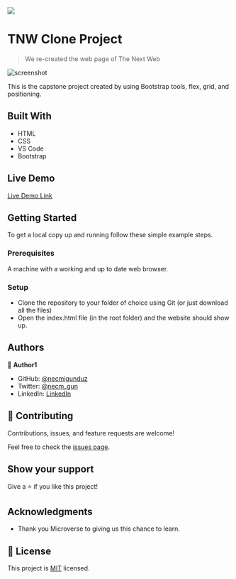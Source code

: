 ![](https://img.shields.io/badge/Microverse-blueviolet)

# TNW Clone Project

> We re-created the web page of The Next Web 

![screenshot](/home/necmi/Microverse/html-css-capstone/images/screencapture-127-0-0-1-5500-index-html-2020-12-15-23_21_55.png)

This is the capstone project created by using Bootstrap tools, flex, grid, and positioning.
## Built With

- HTML
- CSS
- VS Code 
- Bootstrap

## Live Demo

[Live Demo Link](https://necmigunduz.github.io/html-css-capstone/)


## Getting Started

To get a local copy up and running follow these simple example steps.

### Prerequisites

A machine with a working and up to date web browser.

### Setup

- Clone the repository to your folder of choice using Git (or just download all the files)
- Open the index.html file (in the root folder) and the website should show up.

## Authors

👤 **Author1**

- GitHub: [@necmigunduz](https://github.com/necmigunduz)
- Twitter: [@necm_gun](https://twitter.com/necm_gun)
- LinkedIn: [LinkedIn](https://www.linkedin.com/in/necmigunduz/)

## 🤝 Contributing

Contributions, issues, and feature requests are welcome!

Feel free to check the [issues page](issues/).

## Show your support

Give a ⭐️ if you like this project!

## Acknowledgments

- Thank you Microverse to giving us this chance to learn.

## 📝 License

This project is [MIT](lic.url) licensed.
